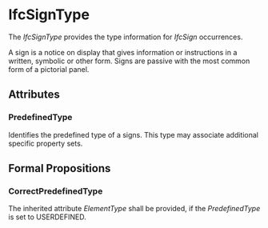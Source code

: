 # IfcSignType

The _IfcSignType_ provides the type information for _IfcSign_ occurrences.
<!-- end of short definition -->

A sign is a notice on display that gives information or instructions in a written, symbolic or other form. Signs are passive with the most common form of a pictorial panel.

## Attributes

### PredefinedType
Identifies the predefined type of a signs. This type may associate additional specific property sets.

## Formal Propositions

### CorrectPredefinedType
The inherited attribute _ElementType_ shall be provided, if the _PredefinedType_ is set to USERDEFINED.
